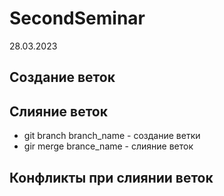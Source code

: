 # SecondSeminar
28.03.2023
## Создание веток

## Слияние веток
* git branch branch_name - создание ветки
* gir merge brance_name - слияние веток
## Конфликты при слиянии веток

